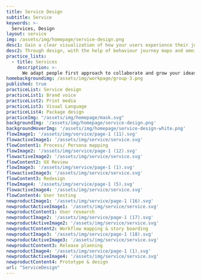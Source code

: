 ```yaml
---
title: Service Design
subtitle: Service
keywords: >-
  Services, Design
layout: service
img: /assets/img/homepage/service-design.png
desc1: Gain a clear visualization of how your users experience their journey on your application and platform  – along with critical points and insights along the way. 
desc2: Through design, with the help of behaviour journey maps and omni channel prototypes, we help you understand your customers better. Fail fast, go through an iterative process and enhance design and experience on every touch point for your next big idea. 
practice_lists:
  - title: Services
    description: >-
      We adapt people first approach to collaborate and grow your ideas into human centered products or services.
homebackgroundimg: /assets/img/workpage/group-3.png      
published: true
practiceList: Service design
practiceList1: Brand voice
practiceList2: Print media
practiceList3: Visual Language
practiceList4: Package design
practiceImg: "/assets/img/homepage/mask.svg"
backgroundImg: '/assets/img/homepage/service-design.png'
backgroundHoverImg: '/assets/img/homepage/service-design-white.png'
flowImage1: '/assets/img/service/page-1 (11).svg'
flowactiveImage1: '/assets/img/service/service.svg'
flowContent1: Process/ Persona mapping
flowImage2: '/assets/img/service/page-1 (12).svg'
flowactiveImage2: '/assets/img/service/service.svg'
flowContent2: UX Review
flowImage3: '/assets/img/service/page-1 (1).svg'
flowactiveImage3: '/assets/img/service/service.svg'
flowContent3: Redesign
flowImage4: '/assets/img/service/page-1 (5).svg'
flowactiveImage4: '/assets/img/service/service.svg'
flowContent4: User testing
newproductImage1: '/assets/img/service/page-1 (16).svg'
newproductActiveImage1: '/assets/img/service/service.svg'
newproductContent1: User research
newproductImage2: '/assets/img/service/page-1 (17).svg'
newproductActiveImage2: '/assets/img/service/service.svg'
newproductContent2: Workflow mapping & story boarding
newproductImage3: '/assets/img/service/page-1 (18).svg'
newproductActiveImage3: '/assets/img/service/service.svg'
newproductContent3: Release planning
newproductImage4: '/assets/img/service/page-1 (1).svg'
newproductActiveImage4: '/assets/img/service/service.svg'
newproductContent4: Prototype & design
url: "ServiceDesign"
---
```

